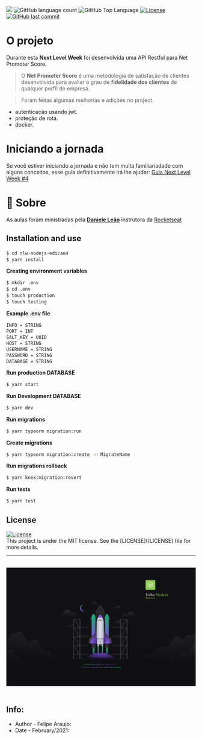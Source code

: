 <p>
  <img src="https://img.shields.io/badge/made%20by-FELIPE%20ARAUJO-05C11B?style=flat-square">
  <img alt="GitHub language count" src="https://img.shields.io/github/languages/count/FelipeCostaAraujo/nlw-nodejs-edicao4?color=05C11B&style=flat-square">
  <img alt="GitHub Top Language" src="https://img.shields.io/github/languages/top/FelipeCostaAraujo/nlw-nodejs-edicao4?color=05C11B&style=flat-square">
  <a href="https://opensource.org/licenses/MIT">
    <img alt="License" src="https://img.shields.io/badge/license-MIT-05C11B?style=flat-square">
  </a>
  <a href="https://github.com/FelipeCostaAraujo/nlw-nodejs-edicao4/commits/main">
    <img alt="GitHub last commit" src="https://img.shields.io/github/last-commit/FelipeCostaAraujo/nlw-nodejs-edicao4?color=05C11B&style=flat-square">
  </a>
</p>

# O projeto

Durante esta **Next Level Week** foi desenvolvida uma API Restful para Net Promoter Score.

> O **Net Promoter Score** é uma metodologia de satisfação de clientes desenvolvida para avaliar o grau de **fidelidade dos clientes** de qualquer perfil de empresa.

> Foram feitas algumas melhorias e adições no project.
- autenticação usando jwt.
- proteção de rota.
- docker.

# Iniciando a jornada

Se você estiver iniciando a jornada e não tem muita familiariadade com alguns conceitos, esse guia definitivamente irá lhe ajudar: [Guia Next Level Week #4](https://www.notion.so/Next-Level-Week-4-Node-js-67981103adbb4f229187c802bcd0d787)

# 📝 Sobre

As aulas foram ministradas pela **[Daniele Leão](https://github.com/danileao)** instrutora da [Rocketseat](https://rocketseat.com.br/)


## Installation and use

```sh
$ cd nlw-nodejs-edicao4
$ yarn install
```

**Creating environment variables**
```sh
$ mkdir .env
$ cd .env
$ touch production
$ touch testing
```

**Example .env file**
```file
INFO = STRING
PORT = INT
SALT_KEY = UUID
HOST = STRING
USERNAME = STRING
PASSWORD = STRING
DATABASE = STRING
```

**Run production DATABASE**
```sh
$ yarn start
```

**Run Development DATABASE**
```sh
$ yarn dev
```
**Run migrations**
```sh
$ yarn typeorm migration:run
```

**Create migrations**
```sh
$ yarn typeorm migration:create -n MigrateName
```

**Run migrations rollback**
```sh
$ yarn knex:migration:revert
```

**Run tests**
```sh
$ yarn test
```

## License

<a href="https://opensource.org/licenses/MIT">
    <img alt="License" src="https://img.shields.io/badge/license-MIT-05C11B?style=flat-square">
</a>

<br>
This project is under the MIT license. See the [LICENSE](/LICENSE) file for more details.

---

<br>

<div align="center">
    <img src=".github/nlw4.jpg" alt="Next Level Week #4">
</div>

<br>

##  Info:
- Author - Felipe Araujo:
- Date - February/2021: